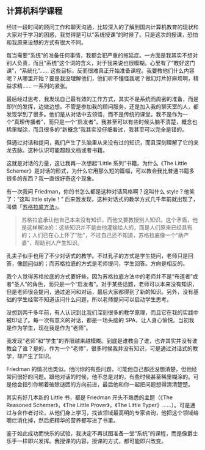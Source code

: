 <div class="inner">
<h2>计算机科学课程</h2>
<p>经过一段时间的顾问工作和聊天沟通，比较深入的了解到国内计算机教育的现状和大家对于学习的困惑，我觉得是可以“系统授课”的时候了。只是这次的授课，恐怕和我原来设想的方式有很大不同。</p>
<p>每当需要“系统”的准备任何事情，我都会犯严重的拖延症。一方面是我其实不想对别人负责，而且“系统”这个词的含义，对于我来说也很模糊。心里有了“教好这门课”，“系统化”…… 这些目标，反而很难真正开始准备课程。我要教他们什么内容呢？从哪里开始？要是我没理解他们，他们听不懂怪我呢？做幻灯片好麻烦啊，精益求精…… 一系列的紧张。</p>
<p>最后经过思考，我发现自己最有效的工作方式，其实不是系统而周密的准备，而是即兴的发挥，边做边想。不管是参加我的顾问服务，还是加入我的聊天室的人，都发现学到了很多。他们是从对话中去领悟，而不是传统的课堂。我不是作为一个“真理传播者”，而只是一个“启发者”。我甚至可以有些时候头脑不清楚，概念也稀里糊涂，而且很多的“新概念”我其实没仔细看过，我甚至可以完全是错的。</p>
<p>但通过对话和提问，我们产生了头脑里从来没有过的知识，而且深刻理解了它的来龙去脉。这种认识可能超越文档或者书籍。</p>
<p>这就是对话的力量，这让我再一次想起“Little 系列”书籍。为什么《The Little Schemer》是对话的形式，为什么它用那么短的篇幅，可以教会我比普通书籍多很多的东西？我一直很好奇这个现象。</p>
<p>有一次我问 Friedman，你的书怎么都是这种对话风格啊？这叫什么 style？他笑了：“这叫 little style！” 后来我发现，这种对话式的教学方式几千年前就出现了，叫做「<a href="https://baike.baidu.com/item/%E8%8B%8F%E6%A0%BC%E6%8B%89%E5%BA%95%E5%BC%8F%E5%AF%B9%E8%AF%9D/2733740">苏格拉底方法</a>」。</p>
<blockquote>
<p>苏格拉底承认他自己本来没有知识，而他又要教授别人知识。这个矛盾，他是这样解决的：这些知识并不是由他灌输给人的，而是人们原来已经具有的；人们已在心上怀了“胎”，不过自己还不知道，苏格拉底像一个“助产婆”，帮助别人产生知识。</p>
</blockquote>
<p>孔夫子似乎也用了不少对话式的教学。不过孔子的方式是学生提问，老师只是回答，像<a href="http://www.yinwang.org/blog-cn/2020/01/17/advising">顾问</a>似的；而苏格拉底的方式是老师提问，学生回答。方向是相反的。</p>
<p>我个人觉得苏格拉底的方式要好些，因为苏格拉底方法中的老师并不是“布道者”或者“圣人”的角色，而只是一个“启发者”。对于某些话题，老师可以本来没有知识，但是老师很会提问，通过追问和对话，最后大家都得到了新的知识。另外，没有基础的学生经常不知道该问什么问题，所以老师提问可以启动学生思考。</p>
<p>没想到两千多年前，有人认识到比我们深刻很多的教学原理，而且它在我的实践中被印证了。每一次有意义的对话，都是一场头脑的 SPA，让人身心愉悦。当初我是作为学生，现在我是作为“老师”。</p>
<p>我发现“老师”和“学生”的界限越来越模糊。到底是谁教会了谁，也许其实并没有谁教会了谁？是的，作为一个“老师”，很多时候我并没有知识，可是通过对话式的教学，却产生了知识。</p>
<p>Friedman 的情况也类似。他问你的有些问题，可能他自己都还没想清楚，但他经常问很好的问题。跟他对话的时候，他不总是对的，有些时候甚至稀里糊涂的。可是他会指引你朝着破除谜团的方向前进，最后他和你一起把问题想得清清楚楚。</p>
<p>其实有好几本新的 Little 书，都是 Friedman 开头不熟悉的主题（《The Reasoned Schemer》，《The Little Prover》，《The Little Typer》……）。可是通过与合作者讨论，从他们身上学习，找该领域最高明的专家咨询，他把这个领域给嚼烂消化掉，然后把精华的营养都写进了书里。</p>
<p>鉴于如此成功而快乐的试验，我决定不再试图准备一堂“系统”的课程，而是像爵士乐手一样即兴发挥。我授课的内容，授课的方式，都可能即兴改变。</p>
</div>
<!--
<div class="ad-banner" style="margin-top: 5px">
<script async src="//pagead2.googlesyndication.com/pagead/js/adsbygoogle.js"></script>
<ins class="adsbygoogle"
                    style="display:inline-block;width:100%;height:90px"
                    data-ad-client="ca-pub-1331524016319584"
                    data-ad-slot="6657867155"></ins>
<script>(adsbygoogle = window.adsbygoogle || []).push({});</script>
</div>
<script data-ad-client="ca-pub-1331524016319584" async
            src="https://pagead2.googlesyndication.com/pagead/js/adsbygoogle.js">
</script>
        -->
    